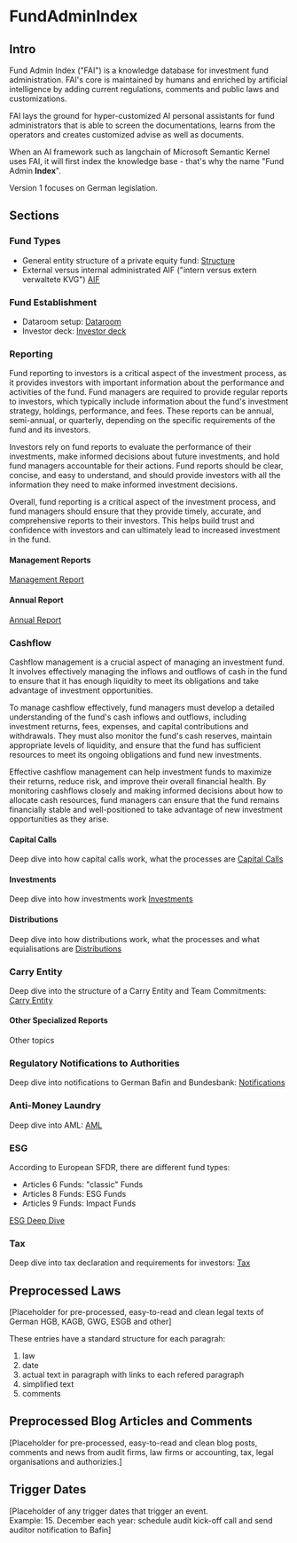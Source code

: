 # FundAdminIndex

## Intro

Fund Admin Index ("FAI") is a knowledge database for investment fund administration. FAI's core is maintained by humans and enriched by artificial intelligence by adding current regulations, comments and public laws and customizations.

FAI lays the ground for hyper-customized AI personal assistants for fund administrators that is able to screen the documentations, learns from the operators and creates customized advise as well as documents.

When an AI framework such as langchain of Microsoft Semantic Kernel uses FAI, it will first index the knowledge base - that's why the name "Fund Admin **Index**".

Version 1 focuses on German legislation.

## Sections

### Fund Types

- General entity structure of a private equity fund: [Structure](structure.md)
- External versus internal administrated AIF ("intern versus extern verwaltete KVG") [AIF](structure.md)

### Fund Establishment

- Dataroom setup: [Dataroom](structure.md)
- Investor deck: [Investor deck](structure.md)

### Reporting

Fund reporting to investors is a critical aspect of the investment process, as it provides investors with important information about the performance and activities of the fund. Fund managers are required to provide regular reports to investors, which typically include information about the fund's investment strategy, holdings, performance, and fees. These reports can be annual, semi-annual, or quarterly, depending on the specific requirements of the fund and its investors.

Investors rely on fund reports to evaluate the performance of their investments, make informed decisions about future investments, and hold fund managers accountable for their actions. Fund reports should be clear, concise, and easy to understand, and should provide investors with all the information they need to make informed investment decisions.

Overall, fund reporting is a critical aspect of the investment process, and fund managers should ensure that they provide timely, accurate, and comprehensive reports to their investors. This helps build trust and confidence with investors and can ultimately lead to increased investment in the fund.

#### Management Reports

[Management Report](management_report.md)

#### Annual Report

[Annual Report](annual_report.md)

### Cashflow

Cashflow management is a crucial aspect of managing an investment fund. It involves effectively managing the inflows and outflows of cash in the fund to ensure that it has enough liquidity to meet its obligations and take advantage of investment opportunities.

To manage cashflow effectively, fund managers must develop a detailed understanding of the fund's cash inflows and outflows, including investment returns, fees, expenses, and capital contributions and withdrawals. They must also monitor the fund's cash reserves, maintain appropriate levels of liquidity, and ensure that the fund has sufficient resources to meet its ongoing obligations and fund new investments.

Effective cashflow management can help investment funds to maximize their returns, reduce risk, and improve their overall financial health. By monitoring cashflows closely and making informed decisions about how to allocate cash resources, fund managers can ensure that the fund remains financially stable and well-positioned to take advantage of new investment opportunities as they arise.

#### Capital Calls

Deep dive into how capital calls work, what the processes are [Capital Calls](capital_calls.md)

#### Investments

Deep dive into how investments work [Investments](investments.md)

#### Distributions

Deep dive into how distributions work, what the processes and what equialisations are [Distributions](distributions.md)

### Carry Entity

Deep dive into the structure of a Carry Entity and Team Commitments: [Carry Entity](carry_entity.md)

#### Other Specialized Reports

Other topics

### Regulatory Notifications to Authorities

Deep dive into notifications to German Bafin and Bundesbank: [Notifications](notifications.md)

### Anti-Money Laundry

Deep dive into AML: [AML](aml.md)

### ESG

According to European SFDR, there are different fund types:
- Articles 6 Funds: "classic" Funds
- Articles 8 Funds: ESG Funds
- Articles 9 Funds: Impact Funds

[ESG Deep Dive](esg.md)

### Tax

Deep dive into tax declaration and requirements for investors: [Tax](tax.md)

## Preprocessed Laws

[Placeholder for pre-processed, easy-to-read and clean legal texts of German HGB, KAGB, GWG, ESGB and other]

These entries have a standard structure for each paragrah:
1. law
2. date
3. actual text in paragraph with links to each refered paragraph
4. simplified text
5. comments

## Preprocessed Blog Articles and Comments

[Placeholder for pre-processed, easy-to-read and clean blog posts, comments and news from audit firms, law firms or accounting, tax, legal organisations and authorizies.]

## Trigger Dates

[Placeholder of any trigger dates that trigger an event.  
Example:
  15. December each year: schedule audit kick-off call and send auditor notification to Bafin]
